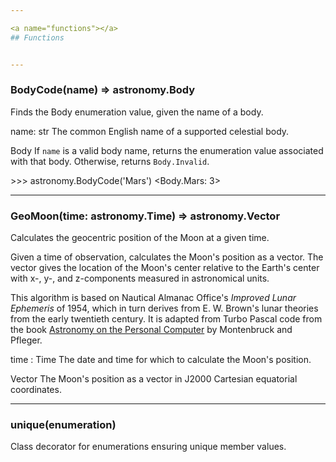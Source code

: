 ```yaml
---

<a name="functions"></a>
## Functions


---
```


<a name="BodyCode"></a>
### BodyCode(name) &#8658; astronomy.Body
Finds the Body enumeration value, given the name of a body.

name: str
    The common English name of a supported celestial body.

Body
    If `name` is a valid body name, returns the enumeration
    value associated with that body.
    Otherwise, returns `Body.Invalid`.


&gt;&gt;&gt; astronomy.BodyCode('Mars')
&lt;Body.Mars: 3&gt;



---

<a name="GeoMoon"></a>
### GeoMoon(time: astronomy.Time) &#8658; astronomy.Vector
Calculates the geocentric position of the Moon at a given time.

Given a time of observation, calculates the Moon's position as a vector.
The vector gives the location of the Moon's center relative to the Earth's center
with x-, y-, and z-components measured in astronomical units.

This algorithm is based on Nautical Almanac Office's *Improved Lunar Ephemeris* of 1954,
which in turn derives from E. W. Brown's lunar theories from the early twentieth century.
It is adapted from Turbo Pascal code from the book
[Astronomy on the Personal Computer](https://www.springer.com/us/book/9783540672210)
by Montenbruck and Pfleger.

time : Time
    The date and time for which to calculate the Moon's position.

Vector
    The Moon's position as a vector in J2000 Cartesian equatorial coordinates.



---

<a name="unique"></a>
### unique(enumeration)
Class decorator for enumerations ensuring unique member values.


